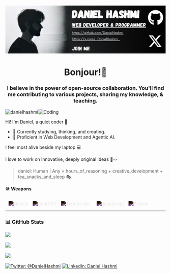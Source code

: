 ![Welcome Banner](https://github.com/DanielHashmi/DanielHashmi/blob/main/Banner.png?raw=true)

<h1 align="center">Bonjour!🫰</h1>
<h3 align="center">I believe in the power of open-source collaboration. You'll find me contributing to various projects, sharing my knowledge, & teaching.</h3>
<img align="right" alt="Coding" width="400" src="https://i.pinimg.com/originals/e8/f4/53/e8f453469a3ec97ecd354df465d73913.gif">

<p align="left"> <img src="https://komarev.com/ghpvc/?username=danielhashmi&label=Profile%20views&color=0e75b6&style=flat" alt="danielhashmi" /> </p>


Hi! I'm Daniel, a quiet coder 🧩

- 🔭 Currently studying, thinking, and creating.
- 💬 Proficient in Web Development and Agentic AI.

I feel most alive beside my laptop 💻

I love to work on innovative, deeply original ideas 💖🪢

> daniel: Human | Any = hours_of_reasoning + creative_development + tea_snacks_and_sleep 🎭

🛠️ **Weapons**

<p align="start" style="padding-top:10px;">
  <img src="https://cdn.jsdelivr.net/gh/devicons/devicon/icons/nextjs/nextjs-original.svg" alt="Next.js" height="28" style="margin:0 10px; filter: invert(100%);" />
  <img src="https://camo.githubusercontent.com/96f6cc7df15a64d6bc5d7913fcbb15644d840e8d27e83c2cce4a03a5f3f3c912/68747470733a2f2f72656769737472792e6e706d6d6972726f722e636f6d2f406c6f62656875622f69636f6e732d7374617469632d706e672f6c61746573742f66696c65732f6461726b2f6f70656e61692e706e67" alt="ChatGPT" height="28" style="filter: invert(100%);" />
  <img src="https://cdn.jsdelivr.net/gh/devicons/devicon/icons/typescript/typescript-original.svg" alt="TypeScript" height="28" style="margin:0 10px; filter: invert(100%);" />
  <img src="https://cdn.jsdelivr.net/gh/devicons/devicon/icons/javascript/javascript-original.svg" alt="JavaScript" height="28" style="margin:0 10px; filter: invert(100%);" />
  <img src="https://cdn.jsdelivr.net/gh/devicons/devicon/icons/python/python-original.svg" alt="Python" height="28" style="filter: invert(100%);" />
</p>

---

### 📊 **GitHub Stats**

<p align="start">
    <img src="https://github-readme-stats.vercel.app/api/top-langs?username=danielhashmi&layout=compact&theme=dark&hide_border=true&bg_color=1e1e1e&title_color=ffffff&text_color=ffffff"/>
</p>
<p align="start">
    <img src="https://github-readme-stats.vercel.app/api?username=danielhashmi&show_icons=true&hide_border=true&theme=dark&bg_color=1e1e1e&title_color=ffffff&text_color=ffffff&icon_color=ffffff" />
</p>
<p align="start">
    <img src="https://github-readme-streak-stats.herokuapp.com?user=danielhashmi&theme=dark&hide_border=true&background=1e1e1e&stroke=ffffff&ring=ffffff&fire=ffffff&currStreakLabel=ffffff"/>
</p>

[![Twitter: @_DanielHashmi_](https://img.shields.io/badge/Twitter--1e1e1e?style=flat&logo=twitter&logoColor=ffffff)](https://x.com/_DanielHashmi_)
[![LinkedIn: Daniel Hashmi](https://img.shields.io/badge/LinkedIn--1e1e1e?style=flat&logo=linkedin&logoColor=ffffff)](https://www.linkedin.com/in/daniel-hashmi/)

